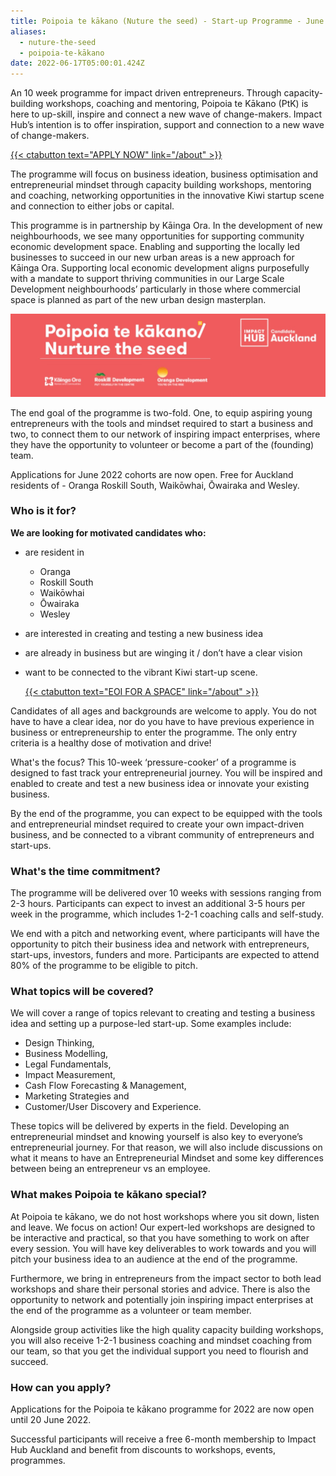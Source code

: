 ```yaml
---
title: Poipoia te kākano (Nuture the seed) - Start-up Programme - June 2022
aliases:
  - nuture-the-seed
  - poipoia-te-kākano
date: 2022-06-17T05:00:01.424Z
---
```

An 10 week programme for impact driven entrepreneurs. Through capacity-building workshops, coaching and mentoring, Poipoia te Kākano (PtK) is here to up-skill, inspire and connect a new wave of change-makers.  Impact Hub’s intention is to offer inspiration, support and connection to a new wave of change-makers.

[{{< ctabutton text="APPLY NOW" link="/about" >}}](https://forms.gle/Jr9ohXMKVyTogHke7)

The programme will focus on business ideation, business optimisation and entrepreneurial mindset through capacity building workshops, mentoring and coaching, networking opportunities in the innovative Kiwi startup scene and connection to either jobs or capital.

This programme is in partnership by Kāinga Ora.  In the development of new neighbourhoods, we see many opportunities for supporting community economic development space. Enabling and supporting the locally led businesses to succeed in our new urban areas is a new approach for Kāinga Ora.  Supporting local economic development aligns purposefully with a mandate to support thriving communities in our Large Scale Development neighbourhoods’ particularly in those where commercial space is planned as part of the new urban design masterplan.  

![Poipoia Te Kakano](banner-ptk.jpg)

The end goal of the programme is two-fold. One, to equip aspiring young entrepreneurs with the tools and mindset required to start a business and two, to connect them to our network of inspiring impact enterprises, where they have the opportunity to volunteer or become a part of the (founding) team.

Applications for June 2022 cohorts are now open. Free for Auckland residents of - Oranga Roskill South, Waikōwhai, Ōwairaka and Wesley.

### Who is it for?

**We are looking for motivated candidates who:**

* are resident in 

  * Oranga
  * Roskill South
  * Waikōwhai
  * Ōwairaka
  * Wesley
* are interested in creating and testing a new business idea
* are already in business but are winging it / don’t have a clear vision
* want to be connected to the vibrant Kiwi start-up scene.

  [{{< ctabutton text="EOI FOR A SPACE" link="/about" >}}](https://forms.gle/Jr9ohXMKVyTogHke7)

Candidates of all ages and backgrounds are welcome to apply. You do not have to have a clear idea, nor do you have to have previous experience in business or entrepreneurship to enter the programme. The only entry criteria is a healthy dose of motivation and drive!

What's the focus?
This 10-week ‘pressure-cooker’ of a programme is designed to fast track your entrepreneurial journey. You will be inspired and enabled to create and test a new business idea or innovate your existing business.

By the end of the programme, you can expect to be equipped with the tools and entrepreneurial mindset required to create your own impact-driven business, and be connected to a vibrant community of entrepreneurs and start-ups.

### What's the time commitment?

The programme will be delivered over 10 weeks with sessions ranging from 2-3 hours. Participants can expect to invest an additional 3-5 hours per week in the programme, which includes 1-2-1 coaching calls and self-study.

We end with a pitch and networking event, where participants will have the opportunity to pitch their business idea and network with entrepreneurs, start-ups, investors, funders and more. Participants are expected to attend 80% of the programme to be eligible to pitch.

### What topics will be covered?

We will cover a range of topics relevant to creating and testing a business idea and setting up a purpose-led start-up. Some examples include:

* Design Thinking, 
* Business Modelling, 
* Legal Fundamentals, 
* Impact Measurement, 
* Cash Flow Forecasting & Management,
* Marketing Strategies and 
* Customer/User Discovery and Experience.

These topics will be delivered by experts in the field. Developing an entrepreneurial mindset and knowing yourself is also key to everyone’s entrepreneurial journey. For that reason, we will also include discussions on what it means to have an Entrepreneurial Mindset and some key differences between being an entrepreneur vs an employee.

### What makes Poipoia te kākano special?

At Poipoia te kākano, we do not host workshops where you sit down, listen and leave. We focus on action! Our expert-led workshops are designed to be interactive and practical, so that you have something to work on after every session. You will have key deliverables to work towards and you will pitch your business idea to an audience at the end of the programme.

Furthermore, we bring in entrepreneurs from the impact sector to both lead workshops and share their personal stories and advice. There is also the opportunity to network and potentially join inspiring impact enterprises at the end of the programme as a volunteer or team member.

Alongside group activities like the high quality capacity building workshops, you will also receive 1-2-1 business coaching and mindset coaching from our team, so that you get the individual support you need to flourish and succeed.

### How can you apply?

Applications for the Poipoia te kākano programme for 2022 are now open until 20 June 2022.

Successful participants will receive a free 6-month membership to Impact Hub Auckland and benefit from discounts to workshops, events, programmes.